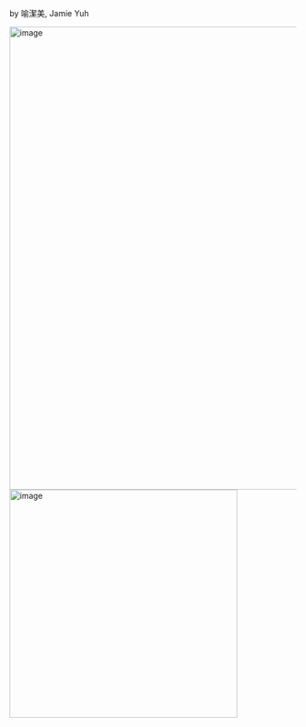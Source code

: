 by 喻潔美, Jamie Yuh 

<img width="812" alt="image" src="https://github.com/user-attachments/assets/4944122f-1ad9-4b05-b680-3fce826f54f6" />

<img width="400" alt="image" src="" />

